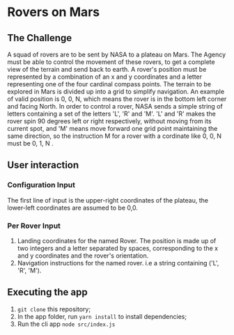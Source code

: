 # Rovers on Mars

## The Challenge
A squad of rovers are to be sent by NASA to a plateau on Mars. The Agency must be able to control the movement of these rovers, to get a complete view of the terrain and send back to earth. A rover's position must be represented by a combination of an x and y coordinates and a letter representing one of the four cardinal compass points. The terrain to be explored in Mars is divided up into a grid to simplify navigation. An example of valid position is 0, 0, N, which means the rover is in the bottom left corner and facing North. In order to control a rover, NASA sends a simple string of letters containing a set of the letters 'L', 'R' and 'M'. 'L' and 'R' makes the rover spin 90 degrees left or right respectively, without moving from its current spot, and 'M' means move forward one grid point maintaining the same direction, so the instruction M for a rover with a cordinate like 0, 0, N must be 0, 1, N .

## User interaction

### Configuration Input
The first line of input is the upper-right coordinates of the plateau, the lower-left coordinates are assumed to be 0,0.

### Per Rover Input
1. Landing coordinates for the named Rover. The position is made up of two integers and a letter separated by spaces, corresponding to the x and y coordinates and the rover's orientation. 
2. Navigation instructions for the named rover. i.e a string containing ('L', 'R', 'M').

## Executing the app

1. `git clone` this repository;
2. In the app folder, run `yarn install` to install dependencies;
3. Run the cli app `node src/index.js`